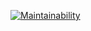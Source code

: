 [![Maintainability](https://api.codeclimate.com/v1/badges/8569a1779289ab1ef95c/maintainability)](https://codeclimate.com/github/Nekto112/Develop_Lr1/maintainability)
